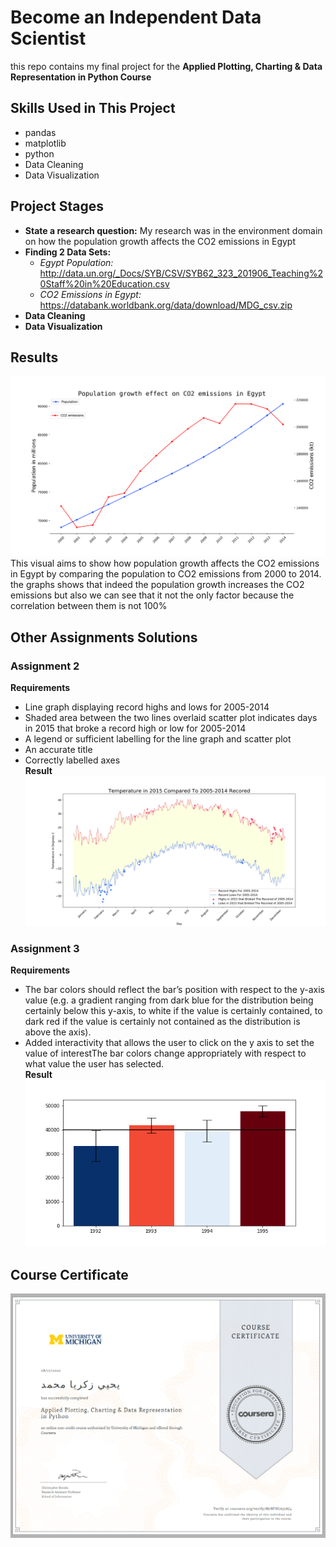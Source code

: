 # Become an Independent Data Scientist
this repo contains my final project for the __Applied Plotting, Charting & Data Representation in Python Course__ 
## Skills Used in This Project
* pandas
* matplotlib
* python
* Data Cleaning
* Data Visualization
## Project Stages
* __State a research question:__ My research was in the environment domain on how the population growth affects the CO2 emissions in Egypt
* __Finding 2 Data Sets:__
    * _Egypt Population:_ http://data.un.org/_Docs/SYB/CSV/SYB62_323_201906_Teaching%20Staff%20in%20Education.csv
    * _CO2 Emissions in Egypt:_
    https://databank.worldbank.org/data/download/MDG_csv.zip
* __Data Cleaning__
* __Data Visualization__
## Results
![](images/final.png)
This visual aims to show how population growth affects the CO2 emissions in Egypt by comparing the population to CO2 emissions from 2000 to 2014.
the graphs shows that indeed the population growth increases the CO2 emissions but also we can see that it not the only factor because the correlation between them is not 100%
## Other Assignments Solutions
### Assignment 2
__Requirements__
* Line graph displaying record highs and lows for 2005-2014
* Shaded area between the two lines overlaid scatter plot indicates days in 2015 that broke a record high or low for 2005-2014
* A legend or sufficient labelling for the line graph and scatter plot 
* An accurate title
* Correctly labelled axes  
__Result__
![](images/Assignment2.png)
### Assignment 3
__Requirements__
* The bar colors should reflect the bar’s position with respect to the y-axis value (e.g. a gradient ranging from dark blue for the distribution being certainly below this y-axis, to white if the value is certainly contained, to dark red if the value is certainly not contained as the distribution is above the axis).
* Added interactivity that allows the user to click on the y axis to set the value of interestThe bar colors change appropriately with respect to what value the user has selected.  
__Result__
![](images/Assignment3.png)
## Course Certificate
![](images/Certificate.png)